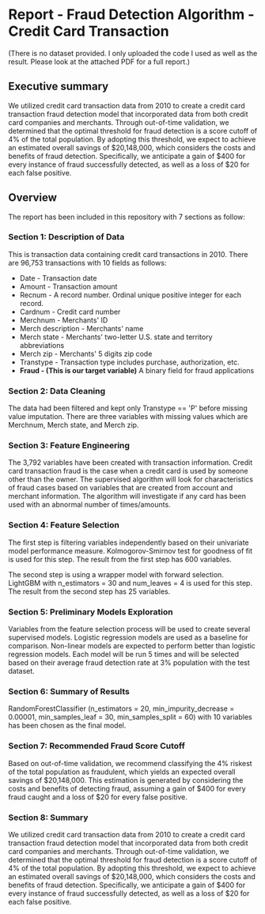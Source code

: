# Report - Fraud Detection Algorithm - Credit Card Transaction

(There is no dataset provided. I only uploaded the code I used as well as the result. Please look at the attached PDF for a full report.)

## Executive summary
We utilized credit card transaction data from 2010 to create a credit card transaction fraud detection model that incorporated data from both credit card companies and merchants. Through out-of-time validation, we determined that the optimal threshold for fraud detection is a score cutoff of 4% of the total population. By adopting this threshold, we expect to achieve an estimated overall savings of $20,148,000, which considers the costs and benefits of fraud detection. Specifically, we anticipate a gain of $400 for every instance of fraud successfully detected, as well as a loss of $20 for each false positive.

## Overview
The report has been included in this repository with 7 sections as follow:

### Section 1: Description of Data
This is transaction data containing credit card transactions in 2010. There are 96,753 transactions with 10 fields as follows:
- Date - Transaction date
- Amount - Transaction amount
- Recnum - A record number. Ordinal unique positive integer for each record.
- Cardnum - Credit card number
- Merchnum - Merchants' ID
- Merch description - Merchants' name
- Merch state - Merchants' two-letter U.S. state and territory abbreviations
- Merch zip - Merchants' 5 digits zip code
- Transtype - Transaction type includes purchase, authorization, etc.
- <b>Fraud - (This is our target variable)</b> A binary field for fraud applications

### Section 2: Data Cleaning
The data had been filtered and kept only Transtype == 'P' before missing value imputation.
There are three variables with missing values which are Merchnum, Merch state, and Merch zip.

### Section 3: Feature Engineering
The 3,792 variables have been created with transaction information. Credit card transaction fraud is the case when a credit card is used by someone other than the owner. The supervised algorithm will look for characteristics of fraud cases based on variables that are created from account and merchant information. The algorithm will investigate if any card has been used with an abnormal number of times/amounts.

### Section 4: Feature Selection
The first step is filtering variables independently based on their univariate model performance measure. Kolmogorov-Smirnov test for goodness of fit is used for this step. The result from the first step has 600 variables.

The second step is using a wrapper model with forward selection. LightGBM with n_estimators = 30 and num_leaves = 4 is used for this step. The result from the second step has 25 variables.

### Section 5: Preliminary Models Exploration
Variables from the feature selection process will be used to create several supervised models. Logistic regression models are used as a baseline for comparison. Non-linear models are expected to perform better than logistic regression models. Each model will be run 5 times and will be selected based on their average fraud detection rate at 3% population with the test dataset.

### Section 6: Summary of Results
RandomForestClassifier (n_estimators = 20, min_impurity_decrease = 0.00001, min_samples_leaf = 30, min_samples_split = 60) with 10 variables has been chosen as the final model.

### Section 7: Recommended Fraud Score Cutoff
Based on out-of-time validation, we recommend classifying the 4% riskest of the total population as fraudulent, which yields an expected overall savings of $20,148,000. This estimation is generated by considering the costs and benefits of detecting fraud, assuming a gain of $400 for every fraud caught and a loss of $20 for every false positive.

### Section 8: Summary
We utilized credit card transaction data from 2010 to create a credit card transaction fraud detection model that incorporated data from both credit card companies and merchants. Through out-of-time validation, we determined that the optimal threshold for fraud detection is a score cutoff of 4% of the total population. By adopting this threshold, we expect to achieve an estimated overall savings of $20,148,000, which considers the costs and benefits of fraud detection. Specifically, we anticipate a gain of $400 for every instance of fraud successfully detected, as well as a loss of $20 for each false positive.
